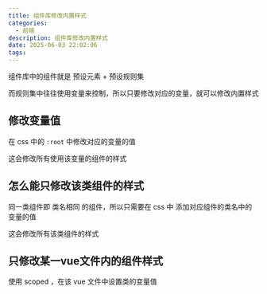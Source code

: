 ```yaml
---
title: 组件库修改内置样式
categories:
  - 前端
description: 组件库修改内置样式
date: 2025-06-03 22:02:06
tags:
---
```


组件库中的组件就是 预设元素 + 预设规则集

而规则集中往往使用变量来控制，所以只要修改对应的变量，就可以修改内置样式  

## 修改变量值

在 css 中的 `:root` 中修改对应的变量的值  

这会修改所有使用该变量的组件的样式  

## 怎么能只修改该类组件的样式

同一类组件即 类名相同 的组件，所以只需要在 css 中 添加对应组件的类名中的变量的值  

这会修改所有该类组件的样式

## 只修改某一vue文件内的组件样式

使用 scoped ，在该 vue 文件中设置类的变量值  